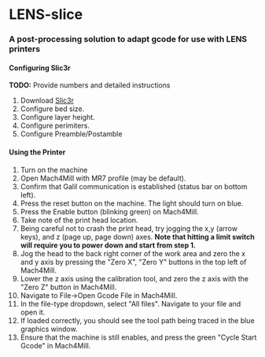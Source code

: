 # LENS-slice
### A post-processing solution to adapt gcode for use with LENS printers

#### Configuring Slic3r
__TODO:__ Provide numbers and detailed instructions

1. Download [Slic3r](http://slic3r.org/download)
2. Configure bed size.
3. Configure layer height.
4. Configure perimiters.
5. Configure Preamble/Postamble
 

#### Using the Printer
1. Turn on the machine
2. Open Mach4Mill with MR7 profile (may be default).
3. Confirm that Galil communication is established (status bar on bottom left).
4. Press the reset button on the machine. The light should turn on blue.
5. Press the Enable button (blinking green) on Mach4Mill.
6. Take note of the print head location.
7. Being careful not to crash the print head, try jogging the x,y (arrow keys), and z (page up, page down) axes. __Note that hitting a limit switch will require you to power down and start from step 1.__
8. Jog the head to the back right corner of the work area and zero the x and y axis by pressing the "Zero X", "Zero Y" buttons in the top left of Mach4Mill.
10. Lower the z axis using the calibration tool, and zero the z axis with the "Zero Z" button in Mach4Mill.
11. Navigate to File->Open Gcode File in Mach4Mill.
12. In the file-type dropdown, select "All files". Navigate to your file and open it.
13. If loaded correctly, you should see the tool path being traced in the blue graphics window.
14. Ensure that the machine is still enables, and press the green "Cycle Start Gcode" in Mach4Mill.


